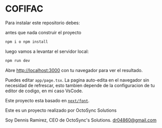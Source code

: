 # COFIFAC

Para instalar este repositorio debes:

antes que nada construir el proyecto
```bash
npm i o npm install 
```
luego vamos a levantar el servidor local:
```bash
npm run dev  
```
Abre [http://localhost:3000](http://localhost:3000) con tu navegador para ver el resultado.

Puedes editar `app/page.tsx`. La pagina auto-edita en el navegador sin necesidad de refrescar, esto tambien depende de la configuracion de tu editor de codigo, en mi caso VsCode.

Este proyecto esta basado en [`next/font`](https://nextjs.org/docs/basic-features/font-optimization).

Este es un proyecto realizado por OctoSync Solutions






Soy Dennis Ramirez, CEO de OctoSync's Solutions.
dr04860@gmail.com

